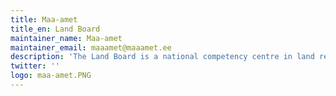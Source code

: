```yaml
---
title: Maa-amet
title_en: Land Board
maintainer_name: Maa-amet
maintainer_email: maaamet@maaamet.ee
description: 'The Land Board is a national competency centre in land related matters and the biggest producer, manager and distributor of spatial data as well as provider of spatial data services.'
twitter: ''
logo: maa-amet.PNG
---
```

